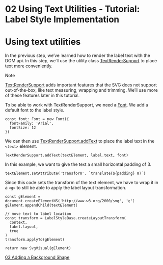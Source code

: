 <!--
 //////////////////////////////////////////////////////////////////////////////
 // @license
 // This file is part of yFiles for HTML 2.6.
 // Use is subject to license terms.
 //
 // Copyright (c) 2000-2024 by yWorks GmbH, Vor dem Kreuzberg 28,
 // 72070 Tuebingen, Germany. All rights reserved.
 //
 //////////////////////////////////////////////////////////////////////////////
-->
# 02 Using Text Utilities - Tutorial: Label Style Implementation

# Using text utilities

In the previous step, we’ve learned how to render the label text with the DOM api. In this step, we’ll use the utility class [TextRenderSupport](https://docs.yworks.com/yfileshtml/#/api/TextRenderSupport) to place text more conveniently.

Note

[TextRenderSupport](https://docs.yworks.com/yfileshtml/#/api/TextRenderSupport) adds important features that the SVG does not support out-of-the-box, like text measuring, wrapping and trimming. We’ll use more of these features later in this tutorial.

To be able to work with TextRenderSupport, we need a [Font](https://docs.yworks.com/yfileshtml/#/api/Font). We add a default font to the label style.

```
const font: Font = new Font({
  fontFamily: 'Arial',
  fontSize: 12
})
```

We can then use [TextRenderSupport.addText](https://docs.yworks.com/yfileshtml/#/api/TextRenderSupport#TextRenderSupport-method-addText) to place the label text in the `<text>` element.

```
TextRenderSupport.addText(textElement, label.text, font)
```

In this example, we want to give the text a small horizontal padding of 3.

```
textElement.setAttribute('transform', `translate(${padding} 0)`)
```

Since this code sets the transform of the text element, we have to wrap it in a `<g>` to still be able to apply the label layout transformation.

```
const gElement = document.createElementNS('http://www.w3.org/2000/svg', 'g')
gElement.appendChild(textElement)

// move text to label location
const transform = LabelStyleBase.createLayoutTransform(
  context,
  label.layout,
  true
)
transform.applyTo(gElement)

return new SvgVisual(gElement)
```

[03 Adding a Background Shape](../../tutorial-style-implementation-label/03-add-background-shape/)
